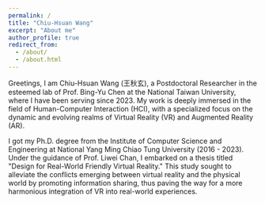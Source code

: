 ```yaml
---
permalink: /
title: "Chiu-Hsuan Wang"
excerpt: "About me"
author_profile: true
redirect_from: 
  - /about/
  - /about.html
---
```


Greetings, I am Chiu-Hsuan Wang (王秋玄), a Postdoctoral Researcher in the esteemed lab of Prof. Bing-Yu Chen at the National Taiwan University, where I have been serving since 2023. My work is deeply immersed in the field of Human-Computer Interaction (HCI), with a specialized focus on the dynamic and evolving realms of Virtual Reality (VR) and Augmented Reality (AR).

I got my Ph.D. degree from the Institute of Computer Science and Engineering at National Yang Ming Chiao Tung University (2016 - 2023). Under the guidance of Prof. Liwei Chan, I embarked on a thesis titled "Design for Real-World Friendly Virtual Reality." This study sought to alleviate the conflicts emerging between virtual reality and the physical world by promoting information sharing, thus paving the way for a more harmonious integration of VR into real-world experiences. 